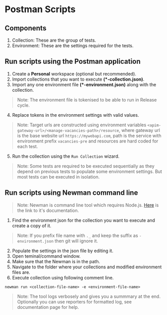 # Postman Scripts

## Components
1. Collection: These are the group of tests. 
2. Environment: These are the settings required for the tests.

## Run scripts using the Postman application
1. Create a **Personal** workspace (optional but recommended). 
2. Import collections that you want to execute **(*-collection.json)**.
3. Import any one environment file **(*-environment.json)** along with the collection. 
> Note: The environment file is tokenised to be able to run in Release cycle. 
4. Replace tokens in the environment settings with valid values.
> Note: Target urls are constructed using environment variables `<apim-gateway-url>/<manage-vacancies-path>/resource`, where gateway url is the base website url `https://mywebapi.com`, path is the service with environment prefix `vacancies-pre` and resources are hard coded for each test. 
5. Run the collection using the `Run Collection` wizard. 
> Note: Some tests are required to be executed sequentially as they depend on previous tests to populate some environment settings. But most tests can be executed in isolation.

## Run scripts using Newman command line
> Note: Newman is command line tool which requires Node.js. [Here](https://www.getpostman.com/docs/v6/postman/collection_runs/command_line_integration_with_newman) is the link to it's documentation.  

1. Find the environment json for the collection you want to execute and create a copy of it. 
> Note: If you prefix file name with `._` and keep the suffix as `-environment.json` then git will ignore it.  
2. Populate the settings in the json file by editing it. 
3. Open teminal/command window. 
4. Make sure that the Newman is in the path. 
5. Navigate to the folder where your collections and modified environment files are. 
6. Execute collection using following comment line. 
```
newman run <collection-file-name> -e <environment-file-name>
``` 
> Note: The tool logs verbosely and gives you a summmary at the end. Optionally you can use reporters for formatted log, see documentation page for help. 